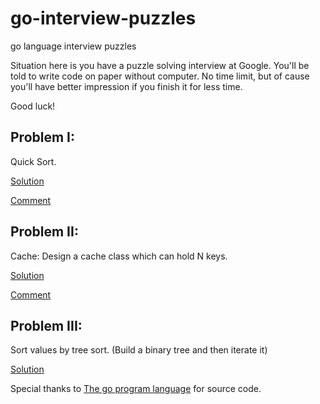 # go-interview-puzzles
go language interview puzzles

Situation here is you have a puzzle solving interview at Google. You'll be told to write code on paper without computer. No time limit, but of cause you'll have better impression if you finish it for less time.

Good luck!

## Problem I:

Quick Sort. 

[Solution](https://github.com/fingerection/go-interview-puzzles/blob/master/quicksort.go)  

[Comment](https://github.com/fingerection/go-interview-puzzles/blob/master/quicksort.md)

## Problem II:

Cache: Design a cache class which can hold N keys.

[Solution](https://github.com/fingerection/go-interview-puzzles/blob/master/cache.go)  

[Comment](https://github.com/fingerection/go-interview-puzzles/blob/master/cache.md)

## Problem III:

Sort values by tree sort. (Build a binary tree and then iterate it)

[Solution](https://github.com/fingerection/go-interview-puzzles/blob/master/treesort.go)  

Special thanks to [The go program language](gopl.io) for source code.

